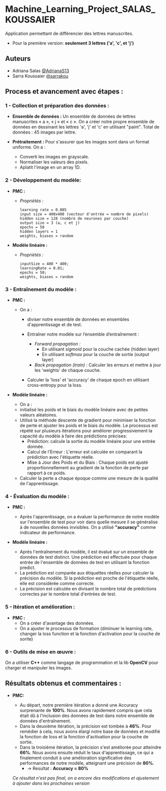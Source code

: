 # Machine_Learning_Project_SALAS_KOUSSAIER
Application permettant de différencier des lettres manuscrites.
- Pour la première version: **seulement 3 lettres ('a', 'c', et 'j')**
  
## Auteurs

- Adriana Salas [@AdrianaS13](https://github.com/AdrianaS13)
- Sarra Koussaier [@sarrakou](https://github.com/sarrakou)

## Process et avancement avec étapes : 
### 1 - Collection et préparation des données :

* **Ensemble de données :**
  Un ensemble de données de lettres manuscrites « a », « j » et « c ». On a créer notre propre ensemble de données en dessinant les lettres 'a', 'j' et 'c' en utilisant "paint". Total de données : 45 images par lettre. 

* **Prétraitement :** Pour s'assurer que les images sont dans un format uniforme. On a : 
    * Converti les images en grayscale.
    * Normaliser les valeurs des pixels.
    * Aplatit l'image en un array 1D.

### 2 - Développement du modèle: 

* **PMC :**
  - *Propriétés :*
    ```
    learning rate = 0.005
    input size = 400x400 (vecteur d'entrée = nombre de pixels)
    hidden size = 128 (nombre de neurones par couche)
    output size = 3 (a, c et j)
    epochs = 50
    hidden layers = 1
    weights, biases = random
    ```

* **Modèle linéaire :**
  - *Propriétés :*
    ```
    inputSize = 400 * 400;
    learningRate = 0.01;
    epochs = 50;
    weights, biases = random
    ```

### 3 - Entraînement du modèle :

* **PMC :**
  - On a :
    * diviser notre ensemble de données en ensembles d'apprentissage et de test.
    * Entraîner notre modèle sur l’ensemble d’entraînement : 
      * *Forward propagation :*
        - En utilisant *sigmoid* pour la couche cachée (hidden layer)
        - En utilisant *softmax* pour la couche de sortie (output layer)
      * *Back propagation (train) :* 
        Calculer les erreurs et mettre à jour les 'weights' de chaque couche.
    
    * Calculer la 'loss' et 'accuracy' de chaque epoch en utilisant cross-entropy pour la loss.
   
* **Modèle linéaire :**
  - On a :
   * initialisé les poids et le biais du modèle linéaire avec de petites valeurs aléatoires.
   * Utilisé la méthode descente de gradient pour minimiser la fonction de perte et ajuster les poids et le biais du modèle. Le processus est répété sur plusieurs itérations pour améliorer progressivement la capacité du   modèle à faire des prédictions précises:
        - Prédiction: calcule la sortie du modèle linéaire pour une entrée donnée.
        - Calcul de l'Erreur : L'erreur est calculée en comparant la prédiction avec l'étiquette réelle.
        - Mise à Jour des Poids et du Biais : Chaque poids est ajusté proportionnellement au gradient de la fonction de perte par rapport à ce poids.
   * Calculer la perte a chaque époque comme une mesure de la qualité de l'apprentissage.

### 4 - Évaluation du modèle :

* **PMC :**
  - Après l'apprentissage, on a évaluer la performance de notre modèle sur l'ensemble de test pour voir dans quelle mesure il se généralise à de nouvelles données invisibles.
  On a utilisé **"accuracy"** comme indicateur de performance.

* **Modèle linéaire :**
  - Après l'entraînement du modèle, il est évalué sur un ensemble de données de test distinct. Une prédiction est effectuée pour chaque entrée de l'ensemble de données de test en utilisant la fonction predict.
  - La prédiction est comparée aux étiquettes réelles pour calculer la précision du modèle. Si la prédiction est proche de l'étiquette réelle, elle est considérée comme correcte.
  - La précision est calculée en divisant le nombre total de prédictions correctes par le nombre total d'entrées de test.

### 5 - Itération et amélioration :

* **PMC :**
  - On a créer d'avantage des données.
  - On a ajuster le processus de formation (diminuer le learning rate, changer la loss function et la fonction d'activation pour la couche de sorite)

### 6 - Outils de mise en œuvre :

  On a utiliser **C++** comme langage de programmation et la lib **OpenCV** pour charger et manipuler les images.

## Résultats obtenus et commentaires : 

* **PMC:**
  * Au départ, notre première itération a donné une Accuracy surprenante de **100%**. Nous avons rapidement compris que cela était dû à l'inclusion des données de test dans notre ensemble de données d'entraînement.
  * Dans la deuxième itération, la précision est tombée à **46%**. Pour remédier à cela, nous avons élargi notre base de données et modifié la fonction de loss et la fonction d'activation pour la couche de sortie.
  * Dans la troisième itération, la précision s'est améliorée pour atteindre **66%**. Nous avons ensuite réduit le taux d'apprentissage, ce qui a finalement conduit à une amélioration significative des performances de notre modèle, atteignant une précision de **80%**.
    - → Resultat : **Accuracy = 80%**
  
  *Ce résultat n'est pas final, on a encore des modifications et ajustement à ajouter dans les prochaines version*

  


